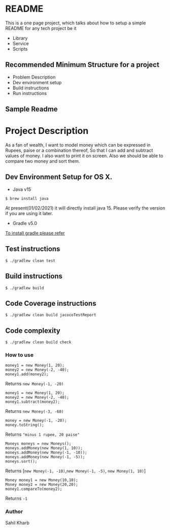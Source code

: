 # README

This is a one page project, which talks about how to setup a simple README for any tech project be it
* Library
* Service
* Scripts

## Recommended Minimum Structure for a project

* Problem Description
* Dev environment setup
* Build instructions
* Run instructions

## Sample Readme

# Project Description
As a fan of wealth, I want to model money which can be expressed in Rupees, paise or a combination thereof,  So that I can add and subtract values of money. I also want to print it on screen. Also we should be able to compare two money and sort them.

## Dev Environment Setup for OS X.
* Java v15
```
$ brew install java
```
At present(01/02/2021) it will directly install java 15. Please verify the version if you are using it later.

* Gradle v5.0

[To install gradle please refer](https://gradle.org/install/)

## Test instructions
```
$ ./gradlew clean test
```

## Build instructions
```
$ ./gradlew build
```

## Code Coverage instructions
```
$ ./gradlew clean build jacocoTestReport
```

## Code complexity
```
$ ./gradlew clean build check
```

### How to use
```
money1 = new Money(1, 20);
money2 = new Money(-2, -40);
money1.add(money2); 
```
Returns `new Money(-1, -20)`
<br>
```
money1 = new Money(1, 20);
money2 = new Money(-2, -40);
money1.subtract(money2); 
```
Returns `new Money(-3, -60)`
<br>
```
money = new Money(-1, -20);
money.toString();
```
Returns `"minus 1 rupee, 20 paise"`
<br>
```
Moneys moneys = new Moneys();
moneys.addMoney(new Money(1, 10));
moneys.addMoney(new Money(-1, -10));
moneys.addMoney(new Money(-1, -5));
moneys.sort();
```
Returns [`new Money(-1, -10)`,`new Money(-1, -5)`, `new Money(1, 10)`]
<br>
```
Money money1 = new Money(10,10);
Money money2 = new Money(20,20);
money1.compareTo(money2);
```
Returns `-1`

### Author
Sahil Kharb


